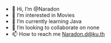 - 👋 Hi, I’m @Naradon
- 👀 I’m interested in Movies
- 🌱 I’m currently learning Java
- 💞️ I’m looking to collaborate on none
- 📫 How to reach me Naradon.d@ku.th

<!---
Naradon/Naradon is a ✨ special ✨ repository because its `README.md` (this file) appears on your GitHub profile.
You can click the Preview link to take a look at your changes.
--->
